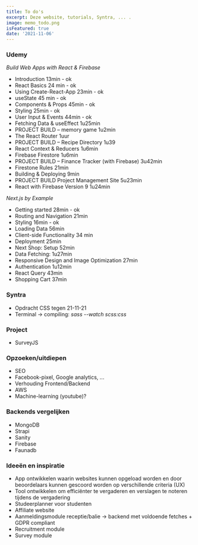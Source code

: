```yaml
---
title: To do's 
excerpt: Deze website, tutorials, Syntra, ... .
image: memo_todo.png
isFeatured: true
date: '2021-11-06'
---
```

### Udemy

*Build Web Apps with React & Firebase*

- Introduction 13min - ok 
- React Basics 24 min - ok 
- Using Create-React-App 23min - ok
- useState 45 min - ok 
- Components & Props 45min - ok 
- Styling 25min - ok 
- User Input & Events 44min - ok 
- Fetching Data & useEffect 1u25min
- PROJECT BUILD – memory game 1u2min
- The React Router 1uur
- PROJECT BUILD – Recipe Directory 1u39
- React Context & Reducers 1u6min
- Firebase Firestore 1u6min
- PROJECT BUILD – Finance Tracker (with Firebase) 3u42min
- Firestone Rules 21min
- Building & Deploying 9min
- PROJECT BUILD Project Management Site 5u23min
- React with Firebase Version 9 1u24min
 
*Next.js by Example*

- Getting started 28min - ok 
- Routing and Navigation 21min
- Styling 16min - ok 
- Loading Data 56min
- Client-side Functionality 34 min
- Deployment 25min
- Next Shop: Setup 52min
- Data Fetching: 1u27min
- Responsive Design and Image Optimization 27min
- Authentication 1u12min
- React Query 43min
- Shopping Cart 37min

### Syntra 

- Opdracht CSS tegen 21-11-21
- Terminal -> compiling:             *sass --watch scss:css* 

### Project 

- SurveyJS

### Opzoeken/uitdiepen

- SEO
- Facebook-pixel, Google analytics, ...
- Verhouding Frontend/Backend
- AWS
- Machine-learning (youtube)?

### Backends vergelijken 

- MongoDB 
- Strapi
- Sanity
- Firebase
- Faunadb  

### Ideeën en inspiratie

- App ontwikkelen waarin websites kunnen opgeload worden en door beoordelaars kunnen gescoord worden op verschillende criteria (UX)
- Tool ontwikkelen om efficiënter te vergaderen en verslagen te noteren tijdens de vergadering
- Studeerplanner voor studenten
- Affiliate website
- Aanmeldingsmodule receptie/balie -> backend met voldoende fetches + GDPR compliant
- Recruitment module
- Survey module

